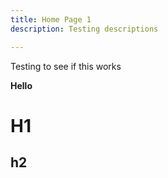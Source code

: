 ```yaml
---
title: Home Page 1
description: Testing descriptions

---
```

Testing to see if this works

**Hello**

# H1

## h2